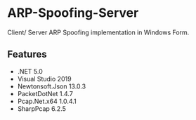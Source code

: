 # ARP-Spoofing-Server
Client/ Server ARP Spoofing implementation in Windows Form.

## Features
* .NET 5.0
* Visual Studio 2019
* Newtonsoft.Json 13.0.3
* PacketDotNet 1.4.7
* Pcap.Net.x64 1.0.4.1
* SharpPcap 6.2.5


